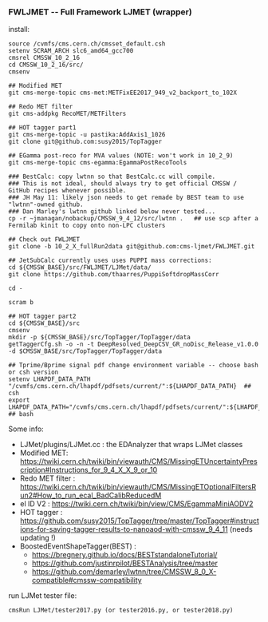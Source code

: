 ### FWLJMET -- Full Framework LJMET (wrapper)



install:

	source /cvmfs/cms.cern.ch/cmsset_default.csh
	setenv SCRAM_ARCH slc6_amd64_gcc700
	cmsrel CMSSW_10_2_16
	cd CMSSW_10_2_16/src/
	cmsenv

	## Modified MET
	git cms-merge-topic cms-met:METFixEE2017_949_v2_backport_to_102X

	## Redo MET filter
	git cms-addpkg RecoMET/METFilters

	## HOT tagger part1
	git cms-merge-topic -u pastika:AddAxis1_1026
	git clone git@github.com:susy2015/TopTagger

	## EGamma post-reco for MVA values (NOTE: won't work in 10_2_9)
	git cms-merge-topic cms-egamma:EgammaPostRecoTools

	### BestCalc: copy lwtnn so that BestCalc.cc will compile.
	### This is not ideal, should always try to get official CMSSW / GitHub recipes whenever possible.
	### JH May 11: likely json needs to get remade by BEST team to use "lwtnn"-owned github. 
	### Dan Marley's lwtnn github linked below never tested...
	cp -r ~jmanagan/nobackup/CMSSW_9_4_12/src/lwtnn .   ## use scp after a Fermilab kinit to copy onto non-LPC clusters

	## Check out FWLJMET
	git clone -b 10_2_X_fullRun2data git@github.com:cms-ljmet/FWLJMET.git

	## JetSubCalc currently uses uses PUPPI mass corrections:
	cd ${CMSSW_BASE}/src/FWLJMET/LJMet/data/
	git clone https://github.com/thaarres/PuppiSoftdropMassCorr

	cd -

	scram b

	## HOT tagger part2
	cd ${CMSSW_BASE}/src
	cmsenv
	mkdir -p ${CMSSW_BASE}/src/TopTagger/TopTagger/data
	getTaggerCfg.sh -o -n -t DeepResolved_DeepCSV_GR_noDisc_Release_v1.0.0 -d $CMSSW_BASE/src/TopTagger/TopTagger/data

	## Tprime/Bprime signal pdf change environment variable -- choose bash or csh version
	setenv LHAPDF_DATA_PATH "/cvmfs/cms.cern.ch/lhapdf/pdfsets/current/":${LHAPDF_DATA_PATH}  ## csh
	export LHAPDF_DATA_PATH="/cvmfs/cms.cern.ch/lhapdf/pdfsets/current/":${LHAPDF_DATA_PATH}  ## bash



Some info:

- LJMet/plugins/LJMet.cc : the EDAnalyzer that wraps LJMet classes
- Modified MET: https://twiki.cern.ch/twiki/bin/viewauth/CMS/MissingETUncertaintyPrescription#Instructions_for_9_4_X_X_9_or_10
- Redo MET filter : https://twiki.cern.ch/twiki/bin/viewauth/CMS/MissingETOptionalFiltersRun2#How_to_run_ecal_BadCalibReducedM
- el ID V2 : https://twiki.cern.ch/twiki/bin/view/CMS/EgammaMiniAODV2
- HOT tagger : https://github.com/susy2015/TopTagger/tree/master/TopTagger#instructions-for-saving-tagger-results-to-nanoaod-with-cmssw_9_4_11 (needs updating !)
- BoostedEventShapeTagger(BEST) :
     - https://bregnery.github.io/docs/BESTstandaloneTutorial/
     - https://github.com/justinrpilot/BESTAnalysis/tree/master
     - https://github.com/demarley/lwtnn/tree/CMSSW_8_0_X-compatible#cmssw-compatibility


run LJMet tester file:

    cmsRun LJMet/tester2017.py (or tester2016.py, or tester2018.py)

